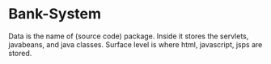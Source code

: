 # Bank-System
Data is the name of (source code) package.
Inside it stores the servlets, javabeans, and java classes.
Surface level is where html, javascript, jsps are stored.
